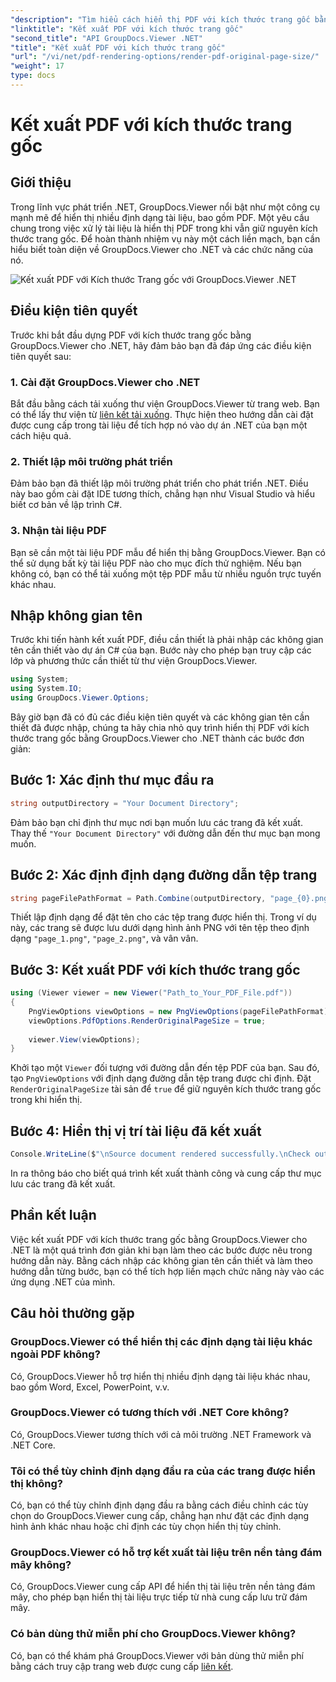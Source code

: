 ```yaml
---
"description": "Tìm hiểu cách hiển thị PDF với kích thước trang gốc bằng GroupDocs.Viewer cho .NET. Làm theo hướng dẫn từng bước của chúng tôi và tích hợp liền mạch chức năng này."
"linktitle": "Kết xuất PDF với kích thước trang gốc"
"second_title": "API GroupDocs.Viewer .NET"
"title": "Kết xuất PDF với kích thước trang gốc"
"url": "/vi/net/pdf-rendering-options/render-pdf-original-page-size/"
"weight": 17
type: docs
---
```

# Kết xuất PDF với kích thước trang gốc

## Giới thiệu
Trong lĩnh vực phát triển .NET, GroupDocs.Viewer nổi bật như một công cụ mạnh mẽ để hiển thị nhiều định dạng tài liệu, bao gồm PDF. Một yêu cầu chung trong việc xử lý tài liệu là hiển thị PDF trong khi vẫn giữ nguyên kích thước trang gốc. Để hoàn thành nhiệm vụ này một cách liền mạch, bạn cần hiểu biết toàn diện về GroupDocs.Viewer cho .NET và các chức năng của nó.

![Kết xuất PDF với Kích thước Trang gốc với GroupDocs.Viewer .NET](/viewer/pdf-rendering-options/render-pdf-with-original-page-size.png)

## Điều kiện tiên quyết
Trước khi bắt đầu dựng PDF với kích thước trang gốc bằng GroupDocs.Viewer cho .NET, hãy đảm bảo bạn đã đáp ứng các điều kiện tiên quyết sau:
### 1. Cài đặt GroupDocs.Viewer cho .NET
Bắt đầu bằng cách tải xuống thư viện GroupDocs.Viewer từ trang web. Bạn có thể lấy thư viện từ [liên kết tải xuống](https://releases.groupdocs.com/viewer/net/). Thực hiện theo hướng dẫn cài đặt được cung cấp trong tài liệu để tích hợp nó vào dự án .NET của bạn một cách hiệu quả.
### 2. Thiết lập môi trường phát triển
Đảm bảo bạn đã thiết lập môi trường phát triển cho phát triển .NET. Điều này bao gồm cài đặt IDE tương thích, chẳng hạn như Visual Studio và hiểu biết cơ bản về lập trình C#.
### 3. Nhận tài liệu PDF
Bạn sẽ cần một tài liệu PDF mẫu để hiển thị bằng GroupDocs.Viewer. Bạn có thể sử dụng bất kỳ tài liệu PDF nào cho mục đích thử nghiệm. Nếu bạn không có, bạn có thể tải xuống một tệp PDF mẫu từ nhiều nguồn trực tuyến khác nhau.

## Nhập không gian tên
Trước khi tiến hành kết xuất PDF, điều cần thiết là phải nhập các không gian tên cần thiết vào dự án C# của bạn. Bước này cho phép bạn truy cập các lớp và phương thức cần thiết từ thư viện GroupDocs.Viewer.

```csharp
using System;
using System.IO;
using GroupDocs.Viewer.Options;
```

Bây giờ bạn đã có đủ các điều kiện tiên quyết và các không gian tên cần thiết đã được nhập, chúng ta hãy chia nhỏ quy trình hiển thị PDF với kích thước trang gốc bằng GroupDocs.Viewer cho .NET thành các bước đơn giản:
## Bước 1: Xác định thư mục đầu ra
```csharp
string outputDirectory = "Your Document Directory";
```
Đảm bảo bạn chỉ định thư mục nơi bạn muốn lưu các trang đã kết xuất. Thay thế `"Your Document Directory"` với đường dẫn đến thư mục bạn mong muốn.
## Bước 2: Xác định định dạng đường dẫn tệp trang
```csharp
string pageFilePathFormat = Path.Combine(outputDirectory, "page_{0}.png");
```
Thiết lập định dạng để đặt tên cho các tệp trang được hiển thị. Trong ví dụ này, các trang sẽ được lưu dưới dạng hình ảnh PNG với tên tệp theo định dạng `"page_1.png"`, `"page_2.png"`, và vân vân.
## Bước 3: Kết xuất PDF với kích thước trang gốc
```csharp
using (Viewer viewer = new Viewer("Path_to_Your_PDF_File.pdf"))
{
    PngViewOptions viewOptions = new PngViewOptions(pageFilePathFormat);
    viewOptions.PdfOptions.RenderOriginalPageSize = true;
    
    viewer.View(viewOptions);
}
```
Khởi tạo một `Viewer` đối tượng với đường dẫn đến tệp PDF của bạn. Sau đó, tạo `PngViewOptions` với định dạng đường dẫn tệp trang được chỉ định. Đặt `RenderOriginalPageSize` tài sản để `true` để giữ nguyên kích thước trang gốc trong khi hiển thị.
## Bước 4: Hiển thị vị trí tài liệu đã kết xuất
```csharp
Console.WriteLine($"\nSource document rendered successfully.\nCheck output in {outputDirectory}.");
```
In ra thông báo cho biết quá trình kết xuất thành công và cung cấp thư mục lưu các trang đã kết xuất.

## Phần kết luận
Việc kết xuất PDF với kích thước trang gốc bằng GroupDocs.Viewer cho .NET là một quá trình đơn giản khi bạn làm theo các bước được nêu trong hướng dẫn này. Bằng cách nhập các không gian tên cần thiết và làm theo hướng dẫn từng bước, bạn có thể tích hợp liền mạch chức năng này vào các ứng dụng .NET của mình.
## Câu hỏi thường gặp
### GroupDocs.Viewer có thể hiển thị các định dạng tài liệu khác ngoài PDF không?
Có, GroupDocs.Viewer hỗ trợ hiển thị nhiều định dạng tài liệu khác nhau, bao gồm Word, Excel, PowerPoint, v.v.
### GroupDocs.Viewer có tương thích với .NET Core không?
Có, GroupDocs.Viewer tương thích với cả môi trường .NET Framework và .NET Core.
### Tôi có thể tùy chỉnh định dạng đầu ra của các trang được hiển thị không?
Có, bạn có thể tùy chỉnh định dạng đầu ra bằng cách điều chỉnh các tùy chọn do GroupDocs.Viewer cung cấp, chẳng hạn như đặt các định dạng hình ảnh khác nhau hoặc chỉ định các tùy chọn hiển thị tùy chỉnh.
### GroupDocs.Viewer có hỗ trợ kết xuất tài liệu trên nền tảng đám mây không?
Có, GroupDocs.Viewer cung cấp API để hiển thị tài liệu trên nền tảng đám mây, cho phép bạn hiển thị tài liệu trực tiếp từ nhà cung cấp lưu trữ đám mây.
### Có bản dùng thử miễn phí cho GroupDocs.Viewer không?
Có, bạn có thể khám phá GroupDocs.Viewer với bản dùng thử miễn phí bằng cách truy cập trang web được cung cấp [liên kết](https://releases.groupdocs.com/).
